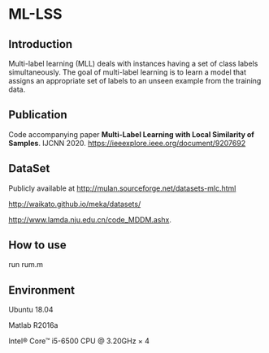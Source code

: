 # ML-LSS

Introduction
--

Multi-label learning (MLL) deals with instances having a set of class labels simultaneously. The goal of multi-label learning is to learn a model that assigns an appropriate set of labels to an unseen example from the training data.

Publication
--

Code accompanying paper **Multi-Label Learning with Local Similarity of Samples**. IJCNN 2020. https://ieeexplore.ieee.org/document/9207692



DataSet
--

Publicly available at  http://mulan.sourceforge.net/datasets-mlc.html 

http://waikato.github.io/meka/datasets/

http://www.lamda.nju.edu.cn/code_MDDM.ashx.

How to use
--

run rum.m

## Environment

Ubuntu 18.04

Matlab R2016a

Intel® Core™ i5-6500 CPU @ 3.20GHz × 4